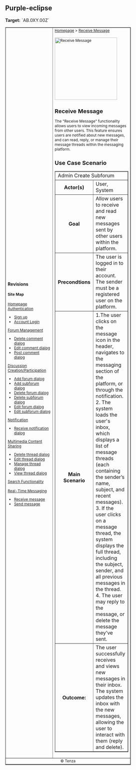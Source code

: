 
<h2>Purple-eclipse</h2>
<p><strong>Target:</strong> `AB.0XY.00Z`</p>

<table border="1" cellpadding="0" cellspacing="0" style="width: 80%; font-size: 12px;">
    <tr style="width: 70%;">
        <td>
            <h3>Revisions</h3>
            <h4 style="list-style-type: none; padding-left: 0;">Site Map</h4>
            <a href="../homepage/homepage.md">Homepage</a>
            <br>
            <a href="../authenticate-user/account-signup.md">Authentication</a>
            <ul>
                <li><a href="../authenticate-user/account-signup.md">Sign up</a></li>
                <li><a href="../authenticate-user/account-login.md">Account Login</a></li>
            </ul>
            <a href="delete-comment.md">Forum Management</a>
            <ul>
                <li><a href="../manage-comment/delete-comment.md">Delete comment dialog</a></li>
                <li><a href="../manage-comment/edit-comment.md">Edit comment dialog</a></li>
                <li><a href="../manage-comment/post-comment.md">Post comment dialog</a></li>
            </ul>
            <a href="../manage-forum/add-forum.md">Discussion Creation/Participation</a>
            <ul>
                <li><a href="../manage-forumadd-forum.md">Add forum dialog</a></li>
                <li><a href="../manage-forum/add-subforum.md">Add subforum dialog</a></li>
                <li><a href="../manage-forum/delete-forum.md">Delete forum dialog</a></li>
                <li><a href="../manage-forum/delete-subforum.md">Delete subforum dialog</a></li>
                <li><a href="../manage-forum/edit-forum.md">Edit forum dialog</a></li>
                <li><a href="../manage-forum/edit-subforum.md">Edit subforum dialog</a></li>
            </ul>
            <a href="../manage-notification/receive-notification.md">Notification</a>
            <ul>
                <li><a href="../manage-notification/receive-notification.md">Receive notification dialog</a></li>
            </ul>
            <a href="../manage-thread/delete-thread.md">Multimedia Content Sharing</a>
            <ul>
                <li><a href="../manage-thread/delete-thread.md">Delete thread dialog</a></li>
                <li><a href="../manage-thread/edit-thread.md">Edit thread dialog</a></li>
                <li><a href="../manage-thread/manage-thread.md">Manage thread dialog</a></li>
                <li><a href="../manage-thread/view-thread.md">View thread dialog</a></li>
            </ul>
            <a href="">Search Functionality</a>
            <br><br>
            <a href="receive-message.md">Real-Time Messaging</a>
            <ul>
                <li><a href="receive-message.md">Receive message</a></li>
                <li><a href="send-message.md">Send message</a></li>
            </ul>
        </td>
        <td valign="top" style="width: 30%;">
            <a href="https://github.com/Davidty143/purple-eclipse/blob/main/docs/homepage/homepage.md">Homepage</a> &gt;
            <a href="https://github.com/Davidty143/purple-eclipse/tree/main/docs/manage-forum">Receive Message</a>
            <br><br>
            <img src="" alt="Receive Message" width="200">
            <h2>Receive Message</h2>
            <p>The "Receive Message" functionality allows users to view incoming messages from other users. This feature ensures users are notified about new messages, and can read, reply, or manage their message threads within the messaging platform.
            </p>
            <h2>Use Case Scenario</h2>
            <table border="1">
                <tr>
                    <td colspan="2" align="left">
                      Admin Create Subforum
                    </td>
                </tr>
                <tr>
                    <th>Actor(s)</th>
                    <td>User, System</td>
                </tr>
              <tr>
                <th>Goal</th>
                <td>Allow users to receive and read new messages sent by other users within the platform.</td>
              </tr>  
                <tr>
                    <th>Precondtions</th>
                    <td>
                         The user is logged in to their account.<br>
                         The sender must be a registered user on the platform.
                    </td>
                </tr>
                <tr>
                    <th>Main Scenario</th>
                    <td>
                        1.The user clicks on the message icon in the header, navigates to the messaging section of the platform, or through the notification.<br>
                        2. The system loads the user's inbox, which displays a list of message threads (each containing the sender’s name, subject, and recent messages).<br>
                        3. If the user clicks on a message thread, the system displays the full thread, including the subject, sender, and all previous messages in the thread.<br>
                        4. The user may reply to the message, or delete the message they’ve sent.
                        <br>            
                    </td>
                </tr>
                <tr>
                    <th>Outcome: </th>
                    <td>
                      The user successfully receives and views new messages in their inbox. The system updates the inbox with the new messages, allowing the user to interact with them (reply and delete).
                    </td>
                </tr>
            </table>   
          <tr>
              <td colspan="2" align="center">
                  © Tenza
              </td>
          </tr>
</table>



